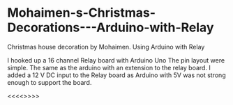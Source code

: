 # Mohaimen-s-Christmas-Decorations---Arduino-with-Relay
Christmas house decoration by Mohaimen. Using Arduino with Relay

I hooked up a 16 channel Relay board with Arduino Uno
The pin layout were simple. The same as the arduino with an extension to the relay board.
I added a 12 V DC input to the Relay board as Arduino with 5V was not strong enough to support the board. 

<<<<<SEE ATTACHED PICTURES IN THE REPO FOR CONNECTIONS AND FINAL OUTPUT WITH THE PICTURES ATTACHED>>>>>
